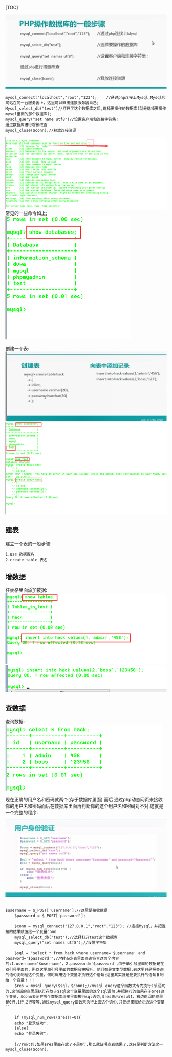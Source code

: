 [TOC]

![](php操作数据库_files/456f2979-2f33-4577-845b-9fac1ea9dd78.jpg)
```
mysql_connect("localhost","root","123");    //通过php连接上Mysql,Mysql和网站在同一台服务器上，这里可以直接连接服务器自己;
Mysql_select_db("test")//打开了这个数据库之后,选择要操作的数据库(就是选择要操作mysql里面的那个数据库);
mysql_query("set name utf8")//设置客户端和连接字符集；
通过数据库进行增删改查
mysql_close($conn);//释放连接资源

```
![](php操作数据库_files/11befc75-cbc5-40ca-89f0-08c867833a6b.png)
常见的一些命令如上;
![](php操作数据库_files/716fa285-0206-4f26-9fca-9d4ee7834018.png)

创建一个表:
![](php操作数据库_files/20caabf7-c2e1-439e-87c8-26683351dbc8.jpg)
![](php操作数据库_files/d1de1632-0616-495a-b93b-1a5b14346322.png)
## 建表
建立一个表的一般步骤:
```
1.use 数据库名
2.create table 表名
```
## 增数据
往表格里面添加数据:
![](php操作数据库_files/c4cdca7f-6ffd-4914-a416-1e1413396d90.png)
![](php操作数据库_files/ad5aa359-22d2-4d94-bc71-911eb0c5d96d.png)
## 查数据
查询数据:
![](php操作数据库_files/14098eb9-a65a-4552-93f6-77d189215d6a.png)

现在正确的用户名和密码就两个(存于数据库里面)
而后 通过php动态网页来接收你的用户名和密码而后在数据库里面再判断你的这个用户名和密码对不对,这就是一个完整的程序.

![](php操作数据库_files/31e6f67a-129b-42b4-ac60-8a75d2e426a1.jpg)

```

$username = $_POST['username'];//这里是接收数据
    $password = $_POST['password'];
    
    $conn = mysql_connect("127.0.0.1","root","123"); //连接Mysql，并把连接的结果赋值给一个变量conn
    mysql_select_db("test");//选择打开test这个数据库
    mysql_query("set names utf8");//设置字符集
    
    $sql = "select * from hack where username='$username' and password='$password'";//在hack表里面查询符合这两个内容的:1.username='$username'，2.password='$password',由于单引号里面的数据是在双引号里面的，所以这里单引号里面的数据会被解析，他们都是文本型数据,到这里只是把查询的语句复制给这个变量，何时调用这个变量才执行这个语句;这里其实就是把要执行的语句复制给一个变量！！！
    $res = mysql_query($sql，$conn);//mysql_query这个函数式专门执行sql语句的,这句话的意思是执行存放于$sql这个变量里面的这个sql语句,并把执行的结果存于$res这个变量，$conn表示在哪个数据库连接里面执行sql语句,$res表示result，右边返回的结果是0行,1行,2行等等,通过mysql_query函数来执行上面这个语句,并把结果赋给左边这个变量``

    if (mysql_num_rows($res)!=0){
    echo "登录成功";
    }else{
    echo "登录失败";
    
    }//row:列;如果$res里面存放了不是0行,那么就证明查到结果了,这只是判断方法之一
mysql_close($conn);
```